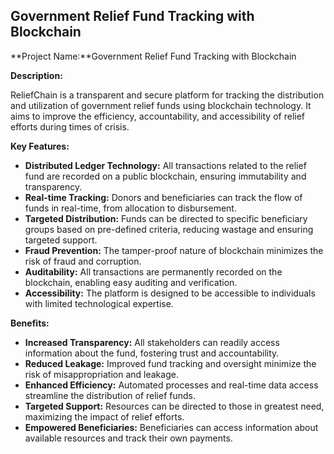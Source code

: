 ## Government Relief Fund Tracking with Blockchain

**Project Name:**Government Relief Fund Tracking with Blockchain

**Description:**

ReliefChain is a transparent and secure platform for tracking the distribution and utilization of government relief funds using blockchain technology. It aims to improve the efficiency, accountability, and accessibility of relief efforts during times of crisis.

**Key Features:**

* **Distributed Ledger Technology:** All transactions related to the relief fund are recorded on a public blockchain, ensuring immutability and transparency.
* **Real-time Tracking:** Donors and beneficiaries can track the flow of funds in real-time, from allocation to disbursement.
* **Targeted Distribution:** Funds can be directed to specific beneficiary groups based on pre-defined criteria, reducing wastage and ensuring targeted support.
* **Fraud Prevention:** The tamper-proof nature of blockchain minimizes the risk of fraud and corruption.
* **Auditability:** All transactions are permanently recorded on the blockchain, enabling easy auditing and verification.
* **Accessibility:** The platform is designed to be accessible to individuals with limited technological expertise.

**Benefits:**

* **Increased Transparency:** All stakeholders can readily access information about the fund, fostering trust and accountability.
* **Reduced Leakage:** Improved fund tracking and oversight minimize the risk of misappropriation and leakage.
* **Enhanced Efficiency:** Automated processes and real-time data access streamline the distribution of relief funds.
* **Targeted Support:** Resources can be directed to those in greatest need, maximizing the impact of relief efforts.
* **Empowered Beneficiaries:** Beneficiaries can access information about available resources and track their own payments.
